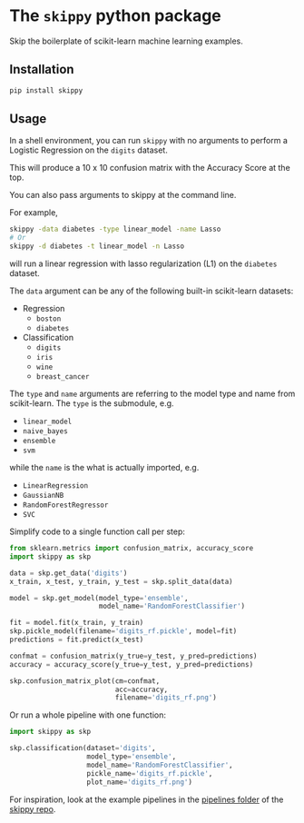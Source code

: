 # The `skippy` python package

Skip the boilerplate of scikit-learn machine learning examples.

## Installation
```bash
pip install skippy
```

## Usage

In a shell environment, you can run `skippy`
with no arguments to perform a Logistic Regression
on the `digits` dataset.

This will produce a 10 x 10 confusion matrix
with the Accuracy Score at the top.

You can also pass arguments to skippy at the command line.

For example, 
```bash
skippy -data diabetes -type linear_model -name Lasso
# Or
skippy -d diabetes -t linear_model -n Lasso
```
will run a linear regression with lasso regularization (L1)
on the `diabetes` dataset.

The `data` argument can be any of
the following built-in scikit-learn datasets:
- Regression
    - `boston`
    - `diabetes`
- Classification
    - `digits`
    - `iris`
    - `wine`
    - `breast_cancer`

The `type` and `name` arguments are
referring to the model type and name from scikit-learn.
The `type` is the submodule, e.g. 
- `linear_model`
- `naive_bayes`
- `ensemble`
- `svm`

while the `name` is the what is actually imported, e.g.
- `LinearRegression`
- `GaussianNB`
- `RandomForestRegressor`
- `SVC`

Simplify code to a single function call per step:
```python
from sklearn.metrics import confusion_matrix, accuracy_score
import skippy as skp

data = skp.get_data('digits')
x_train, x_test, y_train, y_test = skp.split_data(data)

model = skp.get_model(model_type='ensemble',
                      model_name='RandomForestClassifier')

fit = model.fit(x_train, y_train)
skp.pickle_model(filename='digits_rf.pickle', model=fit)
predictions = fit.predict(x_test)

confmat = confusion_matrix(y_true=y_test, y_pred=predictions)
accuracy = accuracy_score(y_true=y_test, y_pred=predictions)

skp.confusion_matrix_plot(cm=confmat,
                          acc=accuracy,
                          filename='digits_rf.png')
```

Or run a whole pipeline with one function:

```python
import skippy as skp

skp.classification(dataset='digits',
                   model_type='ensemble',
                   model_name='RandomForestClassifier',
                   pickle_name='digits_rf.pickle',
                   plot_name='digits_rf.png')
```

For inspiration, look at the example pipelines in the
[pipelines folder](https://github.com/marskar/skippy/tree/master/pipelines)
of the
[skippy repo](https://github.com/marskar/skippy).
